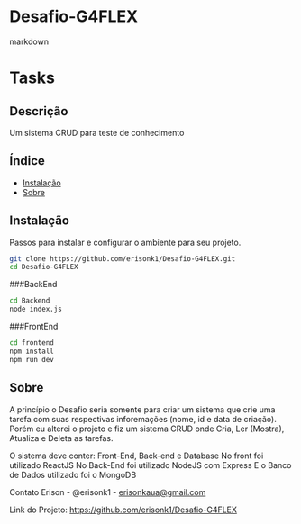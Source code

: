 # Desafio-G4FLEX

markdown
# Tasks
## Descrição
Um sistema CRUD para teste de conhecimento

## Índice
- [Instalação](#instalação)
- [Sobre](#sobre)


## Instalação
Passos para instalar e configurar o ambiente para seu projeto.

```bash
git clone https://github.com/erisonk1/Desafio-G4FLEX.git
cd Desafio-G4FLEX
```
###BackEnd
```bash
cd Backend
node index.js
```

###FrontEnd
```bash
cd frontend
npm install
npm run dev
```
## Sobre
A princípio o Desafio seria somente para criar um sistema que crie uma tarefa com suas respectivas inforemações (nome, id e data de criação).
Porém eu alterei o projeto e fiz um sistema CRUD onde Cria, Ler (Mostra), Atualiza e Deleta as tarefas.

O sistema deve conter: Front-End, Back-end e Database
No front foi utilizado ReactJS
No Back-End foi utilizado NodeJS com Express
E o Banco de Dados utilizado foi o MongoDB

Contato
Erison - @erisonk1 - erisonkaua@gmail.com

Link do Projeto: https://github.com/erisonk1/Desafio-G4FLEX
